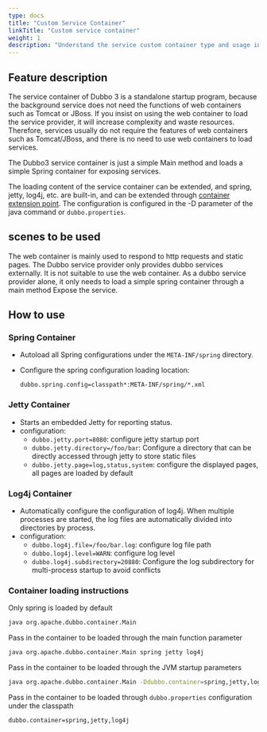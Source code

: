 ```yaml
---
type: docs
title: "Custom Service Container"
linkTitle: "Custom service container"
weight: 1
description: "Understand the service custom container type and usage in Dubbo 3"
---
```


## Feature description
The service container of Dubbo 3 is a standalone startup program, because the background service does not need the functions of web containers such as Tomcat or JBoss. If you insist on using the web container to load the service provider, it will increase complexity and waste resources. Therefore, services usually do not require the features of web containers such as Tomcat/JBoss, and there is no need to use web containers to load services.

The Dubbo3 service container is just a simple Main method and loads a simple Spring container for exposing services.

The loading content of the service container can be extended, and spring, jetty, log4j, etc. are built-in, and can be extended through [container extension point](/zh-cn/overview/mannual/java-sdk/reference-manual/spi/description/container). The configuration is configured in the -D parameter of the java command or `dubbo.properties`.

## scenes to be used
The web container is mainly used to respond to http requests and static pages. The Dubbo service provider only provides dubbo services externally. It is not suitable to use the web container. As a dubbo service provider alone, it only needs to load a simple spring container through a main method Expose the service.

## How to use
### Spring Container
- Autoload all Spring configurations under the `META-INF/spring` directory.

- Configure the spring configuration loading location:

    ```fallback
    dubbo.spring.config=classpath*:META-INF/spring/*.xml
### Jetty Container
- Starts an embedded Jetty for reporting status.
- configuration:
    - `dubbo.jetty.port=8080`: configure jetty startup port
    - `dubbo.jetty.directory=/foo/bar`: Configure a directory that can be directly accessed through jetty to store static files
    - `dubbo.jetty.page=log,status,system`: configure the displayed pages, all pages are loaded by default

### Log4j Container

- Automatically configure the configuration of log4j. When multiple processes are started, the log files are automatically divided into directories by process.
- configuration:
    - `dubbo.log4j.file=/foo/bar.log`: configure log file path
    - `dubbo.log4j.level=WARN`: configure log level
    - `dubbo.log4j.subdirectory=20880`: Configure the log subdirectory for multi-process startup to avoid conflicts


### Container loading instructions
Only spring is loaded by default
```sh
java org.apache.dubbo.container.Main
```
Pass in the container to be loaded through the main function parameter
```sh
java org.apache.dubbo.container.Main spring jetty log4j
```
Pass in the container to be loaded through the JVM startup parameters

```sh
java org.apache.dubbo.container.Main -Ddubbo.container=spring,jetty,log4j
```
Pass in the container to be loaded through `dubbo.properties` configuration under the classpath
```fallback
dubbo.container=spring,jetty,log4j
```
